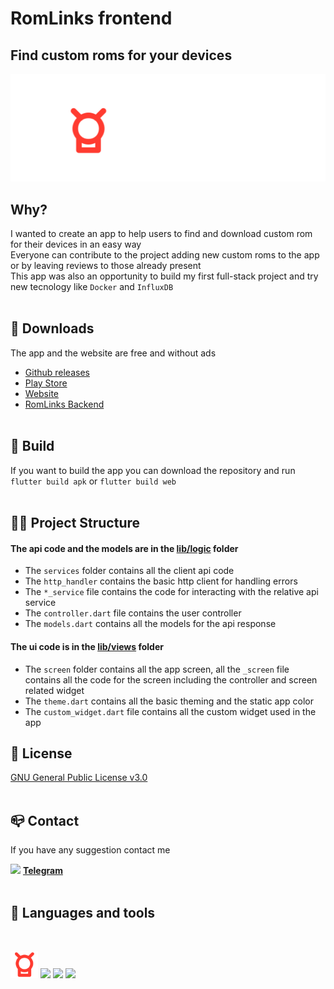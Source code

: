# **RomLinks frontend**
## **Find custom roms for your devices**
<p align="center"><a href="https://romlinks.xyz" target="_blank"><img src="./images/logo.png"/></a></p>

## **Why?**
I wanted to create an app to help users to find and download custom rom for their devices in an easy way <br />
Everyone can contribute to the project adding new custom roms to the app or by leaving reviews to those already present <br /> 
This app was also an opportunity to build my first full-stack project and try new tecnology like `Docker` and `InfluxDB`
<br /><br />

## 📁 **Downloads**
The app and the website are free and without ads
- [Github releases](https://github.com/MP281X/romlinks_frontend/releases)
- [Play Store](https://play.google.com/store/apps/details?id=com.mp281x.romLinks)
- [Website](https://romlinks.xyz)
- [RomLinks Backend](https://github.com/MP281X/romLinks_backend)
<br /><br />
## 🔧 **Build**
If you want to build the app you can download the repository and run `flutter build apk` or `flutter build web`
<br /><br />

## 👷‍♂️ **Project Structure**
#### **The api code and the models are in the [lib/logic](./lib/logic) folder** <br />
- The `services` folder contains all the client api code <br />
- The `http_handler` contains the basic http client for handling errors <br />
- The `*_service` file contains the code for interacting with the relative api service <br />
- The `controller.dart` file contains the user controller <br />
- The `models.dart` contains all the models for the api response <br />

#### **The ui code is in the [lib/views](./lib/views) folder** <br />

- The `screen` folder contains all the app screen, all the `_screen` file contains all the code for the screen  including the controller and screen related widget <br />
- The `theme.dart` contains all the basic theming and the static app color <br />
- The `custom_widget.dart` file contains all the custom widget used in the app <br />

## 📜 **License**

[GNU General Public License v3.0](./LICENSE)
<br /><br />

## 📪 **Contact**

If you have any suggestion contact me

<img src="https://img.icons8.com/color/15/000000/telegram-app--v1.png"/> [**Telegram**](https://t.me/MP281X)
<br /><br />

## 🚀 **Languages and tools**
<br />

<p>
<a href="https://github.com/MP281X/romLinks_backend" target="_blank"><img src="./images/readme_icon.png" height="44"/></a>
<a href="https://flutter.dev" target="_blank"><img src="https://img.icons8.com/color/48/000000/flutter.png" height="44"/></a>
<a href="https://www.android.com" target="_blank"><img src="https://img.icons8.com/fluency/48/000000/android-os.png" height="44"/></a>
<a href="https://www.google.com/intl/it_it/chrome/" target="_blank"><img src="https://img.icons8.com/color/48/000000/chrome--v1.png" height="44"/></a>
</p>
